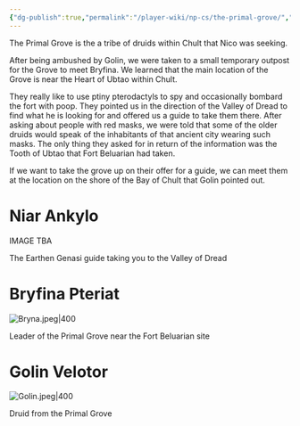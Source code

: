 ```yaml
---
{"dg-publish":true,"permalink":"/player-wiki/np-cs/the-primal-grove/","noteIcon":""}
---
```


The Primal Grove is the a tribe of druids within Chult that Nico was seeking. 

After being ambushed by Golin, we were taken to a small temporary outpost for the Grove to meet Bryfina. We learned that the main location of the Grove is near the Heart of Ubtao within Chult. 

They really like to use ptiny pterodactyls to spy and occasionally bombard the fort with poop. They pointed us in the direction of the Valley of Dread to find what he is looking for and offered us a guide to take them there.  After asking about people with red masks, we were told that some of the older druids would speak of the inhabitants of that ancient city wearing such masks. The only thing they asked for in return of the information was the Tooth of Ubtao that Fort Beluarian had taken. 

If we want to take the grove up on their offer for a guide, we can meet them at the location on the shore of the Bay of Chult that Golin pointed out.

# Niar Ankylo

IMAGE TBA

The Earthen Genasi guide taking you to the Valley of Dread

# Bryfina Pteriat

![Bryna.jpeg|400](/img/user/Portraits/Bryna.jpeg)

Leader of the Primal Grove near the Fort Beluarian site

# Golin Velotor

![Golin.jpeg|400](/img/user/Portraits/Golin.jpeg)

Druid from the Primal Grove